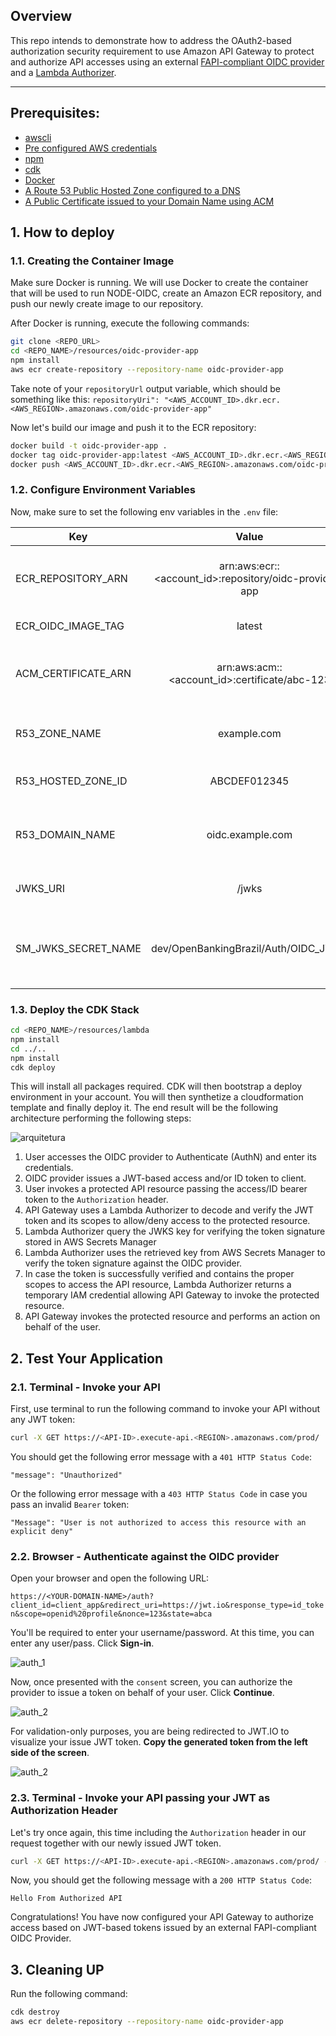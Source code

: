 
## Overview

This repo intends to demonstrate how to address the OAuth2-based authorization security requirement to use Amazon API Gateway to protect and authorize API accesses using an external [FAPI-compliant OIDC provider](./resources/oidc-provider-app) and a [Lambda Authorizer](./resources/lambda/lambda-auth.js).
*** 

## Prerequisites:

- [awscli](https://docs.aws.amazon.com/cli/latest/userguide/cli-chap-install.html)
- [Pre configured AWS credentials](https://docs.aws.amazon.com/amazonswf/latest/developerguide/RubyFlowOptions.html)
- [npm](https://docs.npmjs.com/downloading-and-installing-node-js-and-npm)
- [cdk](https://docs.aws.amazon.com/cdk/latest/guide/getting_started.html)
- [Docker](https://docs.docker.com/get-docker/)
- [A Route 53 Public Hosted Zone configured to a DNS](https://docs.aws.amazon.com/Route53/latest/DeveloperGuide/dns-configuring.html)
- [A Public Certificate issued to your Domain Name using ACM](https://docs.aws.amazon.com/acm/latest/userguide/gs-acm-request-public.html)


## 1. How to deploy

### 1.1. Creating the Container Image

Make sure Docker is running. We will use Docker to create the container that will be used to run NODE-OIDC, create an Amazon ECR repository, and push our newly create image to our repository. 

After Docker is running, execute the following commands: 

```sh
git clone <REPO_URL>
cd <REPO_NAME>/resources/oidc-provider-app
npm install
aws ecr create-repository --repository-name oidc-provider-app
```

Take note of your `repositoryUrl` output variable, which should be something like this: `repositoryUri": "<AWS_ACCOUNT_ID>.dkr.ecr.<AWS_REGION>.amazonaws.com/oidc-provider-app"`

Now let's build our image and push it to the ECR repository:

```sh
docker build -t oidc-provider-app .
docker tag oidc-provider-app:latest <AWS_ACCOUNT_ID>.dkr.ecr.<AWS_REGION>.amazonaws.com/oidc-provider-app:latest
docker push <AWS_ACCOUNT_ID>.dkr.ecr.<AWS_REGION>.amazonaws.com/oidc-provider-app:latest
```

### 1.2. Configure Environment Variables

Now, make sure to set the following env variables in the `.env` file:

| Key   |      Value      |      Description      |
|----------|:-------------:|-----------------------:|
| ECR_REPOSITORY_ARN | arn:aws:ecr:<region>:<account_id>:repository/oidc-provider-app | Your Amazon ECR repository name for the Node OIDC Provider application |
| ECR_OIDC_IMAGE_TAG | latest | Your Docker image tag (e.g. latest) |
| ACM_CERTIFICATE_ARN |  arn:aws:acm:<region>:<account_id>:certificate/abc-123 | Your Amazon Certificate Manager (ACM) public certificate ARN |
| R53_ZONE_NAME | example.com | Your Route 53 public zone name (e.g. example.com) |
| R53_HOSTED_ZONE_ID | ABCDEF012345 | Your Route 53 public Hosted Zone ID |
| R53_DOMAIN_NAME | oidc.example.com | The desired domain name to host your OIDC application (e.g. oidc.example.com) |
| JWKS_URI | /jwks | Your OIDC Provider's JWKS Endpoint |
| SM_JWKS_SECRET_NAME | dev/OpenBankingBrazil/Auth/OIDC_JWKS | The AWS Secrets Manager's secret name to securely store your JWKS Key ID for JWT token verification |

### 1.3. Deploy the CDK Stack

```sh
cd <REPO_NAME>/resources/lambda
npm install
cd ../..
npm install
cdk deploy
```

This will install all packages required. CDK will then bootstrap a deploy environment in your account. You will then synthetize a cloudformation template and finally deploy it. The end result will be the following architecture performing the following steps: 

![arquitetura](arquitetura.png)

1. User accesses the OIDC provider to Authenticate (AuthN) and enter its credentials.
1. OIDC provider issues a JWT-based access and/or ID token to client.
1. User invokes a protected API resource passing the access/ID bearer token to the `Authorization` header.
1. API Gateway uses a Lambda Authorizer to decode and verify the JWT token and its scopes to allow/deny access to the protected resource.
1. Lambda Authorizer query the JWKS key for verifying the token signature stored in AWS Secrets Manager
1. Lambda Authorizer uses the retrieved key from AWS Secrets Manager to verify the token signature against the OIDC provider. 
1. In case the token is successfully verified and contains the proper scopes to access the API resource, Lambda Authorizer returns a temporary IAM credential allowing API Gateway to invoke the protected resource. 
1. API Gateway invokes the protected resource and performs an action on behalf of the user.

## 2. Test Your Application 

### 2.1. Terminal - Invoke your API
First, use terminal to run the following command to invoke your API without any JWT token:

```sh
curl -X GET https://<API-ID>.execute-api.<REGION>.amazonaws.com/prod/
```
You should get the following error message with a `401 HTTP Status Code`:

`"message": "Unauthorized"`

Or the following error message with a `403 HTTP Status Code` in case you pass an invalid `Bearer` token:

`"Message": "User is not authorized to access this resource with an explicit deny"`

### 2.2. Browser - Authenticate against the OIDC provider

Open your browser and open the following URL:

`https://<YOUR-DOMAIN-NAME>/auth?client_id=client_app&redirect_uri=https://jwt.io&response_type=id_token&scope=openid%20profile&nonce=123&state=abca`

You'll be required to enter your username/password. At this time, you can enter any user/pass. Click **Sign-in**.

![auth_1](auth_1.png)

Now, once presented with the `consent` screen, you can authorize the provider to issue a token on behalf of your user. Click **Continue**.

![auth_2](auth_2.png)

For validation-only purposes, you are being redirected to JWT.IO to visualize your issue JWT token. **Copy the generated token from the left side of the screen**.

![auth_2](jwt_issued.png)

### 2.3. Terminal - Invoke your API passing your JWT as Authorization Header

Let's try once again, this time including the `Authorization` header in our request together with our newly issued JWT token.

```sh
curl -X GET https://<API-ID>.execute-api.<REGION>.amazonaws.com/prod/ -H "Authorization: Bearer <YOUR.ACCESS.TOKEN>"
```

Now, you should get the following message with a `200 HTTP Status Code`:

`Hello From Authorized API`

Congratulations! You have now configured your API Gateway to authorize access based on JWT-based tokens issued by an external FAPI-compliant OIDC Provider.

## 3. Cleaning UP

Run the following command:

```sh
cdk destroy
aws ecr delete-repository --repository-name oidc-provider-app
```



